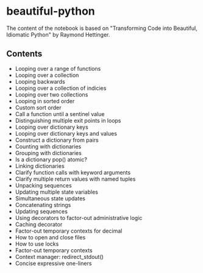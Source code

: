 # beautiful-python
The content of the notebook is based on "Transforming Code into Beautiful, Idiomatic Python" by Raymond Hettinger.

## Contents
- Looping over a range of functions
- Looping over a collection
- Looping backwards
- Looping over a collection of indicies
- Looping over two collections
- Looping in sorted order
- Custom sort order
- Call a function until a sentinel value
- Distinguishing multiple exit points in loops
- Looping over dictionary keys
- Looping over dictionary keys and values
- Construct a dictionary from pairs
- Counting with dictionaries
- Grouping with dictionaries
- Is a dictionary pop() atomic?
- Linking dictionaries
- Clarify function calls with keyword arguments
- Clarify multiple return values with named tuples
- Unpacking sequences
- Updating multiple state variables
- Simultaneous state updates
- Concatenating strings
- Updating sequences
- Using decorators to factor-out administrative logic
- Caching decorator
- Factor-out temporary contexts for decimal
- How to open and close files
- How to use locks
- Factor-out temporary contexts
- Context manager: redirect_stdout()
- Concise expressive one-liners﻿
